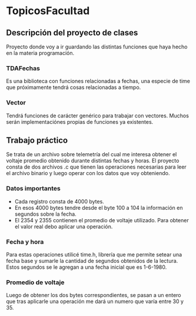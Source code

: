 # TopicosFacultad

## Descripción del proyecto de clases

Proyecto donde voy a ir guardando las distintas funciones que haya hecho en la materia programación.

### TDAFechas

Es una biblioteca con funciones relacionadas a fechas, una especie de time que próximamente tendrá cosas relacionadas a tiempo.

### Vector

Tendrá funciones de carácter genérico para trabajar con vectores. Muchos serán implementaciónes propias de funciones ya existentes.

## Trabajo práctico
Se trata de un archivo sobre telemetría del cual me interesa obtener el voltaje promedio obtenido durante distintas fechas y horas.  El proyecto consta de dos archivos .c que tienen las operaciones necesarias para leer el archivo binario y luego operar con los datos que voy obteniendo.

### Datos importantes
- Cada registro consta de 4000 bytes.
- En esos 4000 bytes tendre desde el byte 100 a 104 la información en segundos sobre la fecha. 
- El 2354 y 2355 contienen el promedio de voltaje utilizado. Para obtener el valor real debo aplicar una operación. 
### Fecha y hora
Para estas operaciones utilicé time.h, librería que me permite setear una fecha base y sumarle la cantidad de segundos obtenidos de la lectura. Estos segundos se le agregan a una fecha inicial que es 1-6-1980. 

### Promedio de voltaje
Luego de obtener los dos bytes correspondientes, se pasan a un entero que tras aplicarle una operación me dará un numero que varía entre 30 y 35.